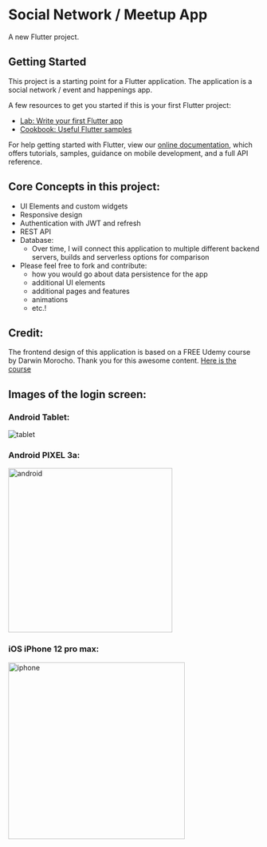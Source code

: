 # Social Network / Meetup App

A new Flutter project.

## Getting Started

This project is a starting point for a Flutter application.
The application is a social network / event and happenings app.

A few resources to get you started if this is your first Flutter project:

- [Lab: Write your first Flutter app](https://flutter.dev/docs/get-started/codelab)
- [Cookbook: Useful Flutter samples](https://flutter.dev/docs/cookbook)

For help getting started with Flutter, view our
[online documentation](https://flutter.dev/docs), which offers tutorials,
samples, guidance on mobile development, and a full API reference.

## Core Concepts in this project:

- UI Elements and custom widgets
- Responsive design
- Authentication with JWT and refresh
- REST API
- Database:
  - Over time, I will connect this application to multiple different backend servers, builds and serverless options for comparison
- Please feel free to fork and contribute: 
     - how you would go about data persistence for the app
     - additional UI elements
     - additional pages and features
     - animations
     - etc.!

## Credit:

The frontend design of this application is based on a FREE Udemy course by Darwin Morocho. Thank you for this awesome content.
[Here is the course](https://www.udemy.com/course/servicios-rest-con-flutter-y-refresh-tokens/)




## Images of the login screen:

### Android Tablet:

![tablet](https://user-images.githubusercontent.com/83217372/117293944-0c27b180-ae40-11eb-9ec0-27dd6377af3d.png)

### Android PIXEL 3a:

<img width="329" alt="android" src="https://user-images.githubusercontent.com/83217372/117293945-0d58de80-ae40-11eb-91c1-3eba7b6086e9.png">

### iOS iPhone 12 pro max:
<img width="354" alt="iphone" src="https://user-images.githubusercontent.com/83217372/117293951-0fbb3880-ae40-11eb-9a2b-6b68b258d588.png">

